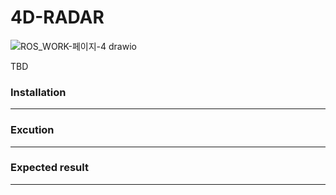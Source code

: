 # 4D-RADAR 
 
![ROS_WORK-페이지-4 drawio](https://github.com/user-attachments/assets/d1a5ac63-1679-4d08-98d5-cb6214e7761b)

TBD

### Installation
------------------

### Excution
------------------

### Expected result
------------------
